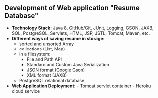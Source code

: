 ## Development of Web application "Resume Database"

  - **Technology Stack:** Java 8, GitHub/Git, JUnit, Logging, GSON, JAXB, SQL, PostgreSQL, Servlets, HTML, JSP, JSTL, Tomcat, Maven, etc.
  - **Different ways of saving resume in storage:**
     - sorted and unsorted Array
     - collections (List, Map)
     - in a filesystem:
		- File and Path API
		- Standard and Custom Java Serialization
		- JSON format (Google Gson)
		- XML format (JAXB)
	 - PostgreSQL relational database
  - **Web Application Deployment:**
		- Tomcat servlet container
		- Heroku cloud service
